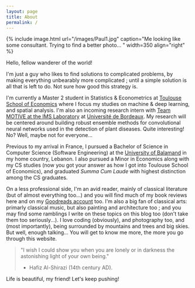 ```yaml
---
layout: page
title: About
permalink: /
---
```


{% include image.html url="/images/Paul1.jpg" caption="Me looking like some consultant. Trying to find a better photo... " width=350 align="right" %}

Hello, fellow wanderer of the world!

I'm just a guy who likes to find solutions to complicated problems, by making everything unbearably more complicated ;
until a simple solution is all that is left to do. Not sure how good this strategy is.

I'm currently a Master 2 student in Statistics & Econometrics at [Toulouse School of Economics](https://www.tse-fr.eu/) 
where I focus my studies on machine & deep learning, and spatial analysis. I'm also an incoming research intern with 
[Team MOTIVE at the IMS Laboratory](https://www.ims-bordeaux.fr/en/recherche/research/116-signal-and-image-processing/motive/184-MOTIVE)
at [Université de Bordeaux](https://www.u-bordeaux.fr/). My research will be centered around building robust ensemble methods for convolutional
neural networks used in the detection of plant diseases. Quite interesting! No? Well, maybe not for everyone...

Previous to my arrival in France, I pursued a Bachelor of Science in Computer Science (Software Engineering) at the 
[University of Balamand](http://www.balamand.edu.lb/home/Pages/default.aspx) in my home country, Lebanon. I also pursued 
a Minor in Economics along with my CS studies (now you got your answer as how I got into Toulouse School of Economics),
and graduated *Summa Cum Laude* with highest distinction among the CS graduates.

On a less professional side, I'm an avid reader, mainly of classical literature (but of almost everything too...) and you will
find much of my book reviews here and on my [Goodreads account](https://www.goodreads.com/paulmelki) too. I'm also a big fan of classical arts:
primarly classical music, but also painting and architecture too ; and you may find some ramblings I write on these topics on this blog
too (don't take them too seriously...). I love coding (obviously), and photography too, and (most importantly), being surrounded by mountains and
trees and big skies. But well, enough talking... You will get to know me more, the more you go through this website. 

> "I wish I could show you when you are lonely or in darkness the astonishing light of your own being."
> - Hafiz Al-Shirazi (14th century AD).

Life is beautiful, my friend! Let's keep pushing! 